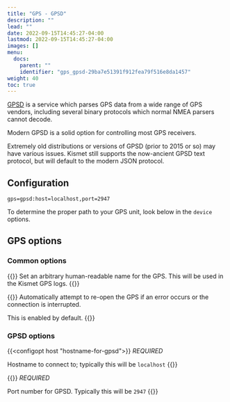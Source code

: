 ```yaml
---
title: "GPS - GPSD"
description: ""
lead: ""
date: 2022-09-15T14:45:27-04:00
lastmod: 2022-09-15T14:45:27-04:00
images: []
menu:
  docs:
    parent: ""
    identifier: "gps_gpsd-29ba7e51391f912fea79f516e8da1457"
weight: 40
toc: true
---
```


[GPSD](https://gpsd.gitlab.io/gpsd/index.html) is a service which parses GPS data from a wide range of GPS vendors, including several binary protocols which normal NMEA parsers cannot decode. 

Modern GPSD is a solid option for controlling most GPS receivers.

Extremely old distributions or versions of GPSD (prior to 2015 or so) may have various issues.  Kismet still supports the now-ancient GPSD text protocol, but will default to the modern JSON protocol.

## Configuration 

```
gps=gpsd:host=localhost,port=2947
```

To determine the proper path to your GPS unit, look below in the `device` options.

## GPS options 

### Common options

{{<configopt name name>}}
Set an arbitrary human-readable name for the GPS.  This will be used in the Kismet GPS logs. 
{{</configopt>}}

{{<configopt reconnect true false>}}
Automatically attempt to re-open the GPS if an error occurs or the connection is interrupted.  

This is enabled by default.
{{</configopt>}}

### GPSD options

{{<configopt host "hostname-for-gpsd">}}
*REQUIRED* 

Hostname to connect to; typically this will be `localhost`
{{</configopt>}}


{{<configopt port port>}}
*REQUIRED* 

Port number for GPSD.  Typically this will be `2947`
{{</configopt>}}

